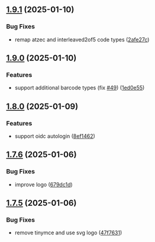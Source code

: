 ## [1.9.1](https://github.com/l4rm4nd/VoucherVault/compare/v1.9.0...v1.9.1) (2025-01-10)


### Bug Fixes

* remap atzec and interleaved2of5 code types ([2afe27c](https://github.com/l4rm4nd/VoucherVault/commit/2afe27cee7f3f04022562dee025b578294163cc1))

## [1.9.0](https://github.com/l4rm4nd/VoucherVault/compare/v1.8.0...v1.9.0) (2025-01-10)


### Features

* support additional barcode types (fix [#49](https://github.com/l4rm4nd/VoucherVault/issues/49)) ([1ed0e55](https://github.com/l4rm4nd/VoucherVault/commit/1ed0e55a1fc4d23e843c95363aca5543028c72a8))

## [1.8.0](https://github.com/l4rm4nd/VoucherVault/compare/v1.7.6...v1.8.0) (2025-01-09)


### Features

* support oidc autologin ([8ef1462](https://github.com/l4rm4nd/VoucherVault/commit/8ef146244e0cb5bd7ca551f95d5e164fd04b2db4))

## [1.7.6](https://github.com/l4rm4nd/VoucherVault/compare/v1.7.5...v1.7.6) (2025-01-06)


### Bug Fixes

* improve logo ([679dc1d](https://github.com/l4rm4nd/VoucherVault/commit/679dc1de0e083cd313ca5f8f211cc333ceee4bd8))

## [1.7.5](https://github.com/l4rm4nd/VoucherVault/compare/v1.7.4...v1.7.5) (2025-01-06)


### Bug Fixes

* remove tinymce and use svg logo ([47f7631](https://github.com/l4rm4nd/VoucherVault/commit/47f7631daa8e9200afeb7a719ace037061d4b46a))

